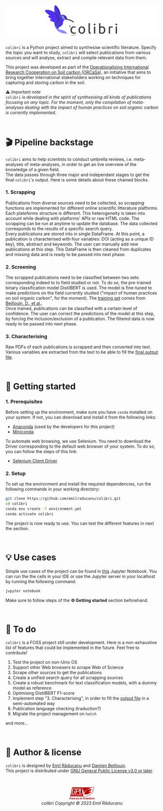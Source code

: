 ![](visualisations/logos/banner_colibri.png)
---
`colibri` is a Python project aimed to synthesise scientific literature. Specify the topic you want to study, `colibri` will select publications from various sources and will analyse, extract and compile relevant data from them.

This project was developed as part of the [Operationalising International Research Cooperation on Soil carbon (ORCaSa)](https://irc-orcasa.eu/), an initiative that aims to bring together international stakeholders working on techniques for capturing and storing carbon in the soil.

⚠️ *Important note* <br/>
`colibri` *is developed in the spirit of synthesising all kinds of publications focusing on any topic. For the moment, only the compilation of meta-analyses dealing with the impact of human practices on soil organic carbon is currently implemented.*

<br/>

# 🎬 Pipeline backstage

`colibri` aims to help scientists to conduct umbrella reviews, i.e. meta-analyses of meta-analyses, in order to get an live overview of the knowledge of a given field.<br/>
The data passes through three major and independant stages to get the final `colibri`'s output. Here is some details about these chained blocks.

### 1. Scrapping

Publications from diverse sources need to be collected, so scrapping functions are implemented for different online scientific litterature platforms. Each plateforms structure is different. This heterogeneity is taken into account while dealing with platforms' APIs or raw HTML code. The scrapping can be run at anytime to update the database. The data collected corresponds to the results of a specific search query.<br/>
Every publications are stored into in single DataFrame. At this point, a publication is characterised with four variables: DOI (acting as a unique ID key), title, abstract and keywords. The user can manually add new publications at this step. This DataFrame is then cleaned from duplicates and missing data and is ready to be passed into next phase.

### 2. Screening

The scrapped publications need to be classified between two sets: corresponding indeed to to field studied or not. To do so, the pre-trained binary classification model DistilBERT is used. The model is fine-tuned to make predictions on the field currently studied ("impact of human practices on soil organic carbon", for the moment). The [training set](./data/distilbert_trainset/trainset.csv) comes from [Beillouin, D., et al.](https://doi.org/10.1038/s41597-022-01318-1).<br/>
Once trained, publications can be classified with a certain level of confidence. The user can correct the predictions of the model at this step, by forcing the inclusion/exclusion of a publication. The filtered data is now ready to be passed into next phase.

### 3. Characterising

Raw PDFs of each publications is scrapped and then converted into text. Various variables are extracted from the text to be able to fill the [final output file](./data/template_colibri_output.json).

<br/>

# 🚦 Getting started

### 1. Prerequisites

Before setting up the environment, make sure you have `conda` installed on your system. If not, you can download and install it from the following links:

- [Anaconda](https://docs.anaconda.com/free/anaconda/install/) (used by the developers for this project)
- [Miniconda](https://docs.conda.io/en/latest/miniconda.html)

To automate web browsing, we use Selenium. You need to download the Driver corresponding to the default web browser of your system. To do so, you can follow the steps of this link:

- [Selenium Client Driver](https://www.selenium.dev/selenium/docs/api/py/#drivers)

### 2. Setup

To set up the environment and install the required dependencies, run the following commands in your working directory:

```bash
git clone https://github.com/emilraducanu/colibri.git
cd colibri
conda env create -f environment.yml
conda activate colibri
```

The project is now ready to use. You can test the different features in next the section.

<br/>

# 💡 Use cases

Simple use cases of the project can be found in [this](playground/playground.ipynb) Jupyter Notebook. You can run the the cells in your IDE or use the Jupyter server in your localhost by running the following command:

```bash
jupyter notebook
```

Make sure to follow steps of the **⚙️ Getting started** section beforehand.

<br/>

# 📝 To do

`colibri` is a FOSS project still under development. Here is a non-exhaustive list of features that could be implemented in the future. Feel free to contribute!

1. Test the project on non-Unix OS
2. Support other Web browsers to scrape Web of Science
3. Scrape other sources to get the publications
4. Create a unified search query for all scrapping sources
5. Create a robust benchmark for text classification models, with a dummy model as reference
6. Optimising DistilBERT F1-score
7. Implement step "3. Characterising", in order to fill the [output file](./data/template_output_database/doc.txt) in a semi-automated way
8. Publication language checking (traduction?)
9. Migrate the project management on `hatch`

and more...

<br/>

# 📜 Author & license

`colibri` is designed by [Emil Răducanu](https://github.com/emilraducanu) and [Damien Beillouin](https://github.com/dbeillouin).<br/>
This project is distributed under [GNU General Public License v3.0 or later](COPYING.md).

<br/>

<p align="center">
  <img src="visualisations/logos/gplv3-with-text-84x42.png"/>
  <br/>
  <em>colibri Copyright © 2023 Emil Răducanu</em>
</p>
